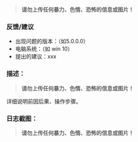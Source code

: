 > **请勿上传任何暴力、色情、恐怖的信息或图片！**

### 反馈/建议


- 出现问题的版本：（如5.0.0.0）
- 电脑系统：（如 win 10）
- 提出的建议：xxx

### 描述：

> **请勿上传任何暴力、色情、恐怖的信息或图片！**

详细说明前因后果、操作步骤。

### 日志截图：

> **请勿上传任何暴力、色情、恐怖的信息或图片！**

